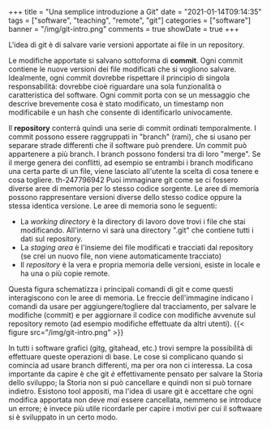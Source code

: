 +++
title = "Una semplice introduzione a Git"
date = "2021-01-14T09:14:35"
tags = ["software", "teaching", "remote", "git"]
categories = ["software"]
banner = "/img/git-intro.png"
comments = true
showDate = true
+++

L'idea di git è di salvare varie versioni apportate ai file in un repository.

Le modifiche apportate si salvano sottoforma di **commit**. Ogni commit contiene le
nuove versioni dei file modificati che si vogliono salvare. Idealmente, ogni commit
dovrebbe rispettare il principio di singola responsabilità: dovrebbe cioè riguardare una
sola funzionalità o caratteristica del software. Ogni commit porta con se un messaggio
che descrive brevemente cosa è stato modificato, un timestamp non modificabile e un hash
che consente di identificarlo univocamente.

Il **repository** conterrà quindi una serie di commit ordinati temporalmente. I commit
possono essere raggruppati in "branch" (rami), che si usano per separare strade
differenti che il software può prendere. Un commit può appartenere a più branch. I
branch possono fondersi tra di loro "merge". Se il merge genera dei conflitti, ad
esempio se entrambi i branch modificano una certa parte di un file, viene lasciato
all'utente la scelta di cosa tenere e cosa togliere.
th-247796942
Puoi immaginare git come se ci fossero diverse aree di memoria per lo stesso codice sorgente.
Le aree di memoria possono rappresentare versioni diverse dello stesso codice oppure la stessa
identica versione. Le aree di memoria sono le seguenti:

- La _working directory_ è la directory di lavoro dove trovi i file che stai modificando. All'interno vi sarà una directory ".git" che contiene tutti i dati sul repository.
- La _staging area_ è l'insieme dei file modificati e tracciati dal repository (se crei un nuovo file, non viene automaticamente tracciato)
- Il _repository_ è la vera e propria memoria delle versioni, esiste in locale e ha una o più copie remote.

Questa figura schematizza i principali comandi di git e come questi interagiscono con le
aree di memoria. Le freccie dell'immagine indicano i comandi da usare per
aggiungere/togliere dal tracciamento, per salvare le modifiche (commit) e per aggiornare
il codice con modifiche avvenute sul repository remoto (ad esempio modifiche effettuate
da altri utenti).
{{< figure src="/img/git-intro.png" >}}

In tutti i software grafici (gitg, gitahead, etc.) trovi sempre la possibilità di
effettuare queste operazioni di base. Le cose si complicano quando si comincia ad usare
branch differenti, ma per ora non ci interessa. La cosa importante da capire è che git
_è_ effettivamente pensato per salvare la Storia dello sviluppo; la Storia non si può
cancellare e quindi non si può tornare indietro. Esistono tool appositi, ma l'idea di
usare git è accettare che ogni modifica apportata non deve _mai_ essere cancellata,
nemmeno se introduce un errore; è invece più utile ricordarle per capire i motivi per
cui il softwaare si è sviluppato in un certo modo.
